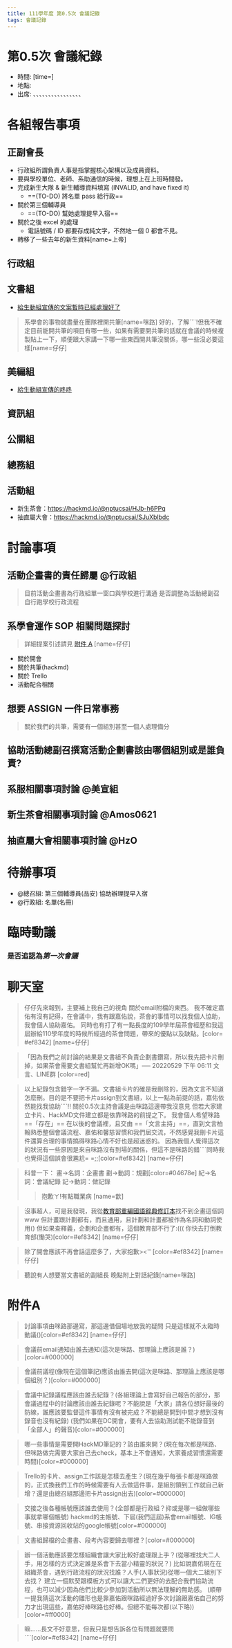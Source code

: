 ```yaml
---
title: 111學年度 第0.5次 會議記錄
tags: 會議記錄
---
```


# 第0.5次 會議紀錄
- 時間: [time=]
- 地點:
- 出席: 、、、、、、、、、、、、、、、、

# 各組報告事項
## 正副會長
- 行政組所謂負責人事是指掌握核心架構以及成員資料。
- 要與學校單位、老師、系助通信的時候，理想上在上班時間發。
- 完成新生大隊 & 新生輔導資料填寫 (INVALID, and have fixed it)
    - ==(TO-DO) 將名單 pass 給行政==
- 關於第三個輔導員
    - ==(TO-DO) 幫她處理提早入宿==
- 關於之後 excel 的處理
    - 電話號碼 / ID 都要存成純文字，不然地一個 0 都會不見。
- 轉移了一些去年的新生資料[name=上帝]
## 行政組
## 文書組
- [給生動組宣傳的文案暫時已經處理好了]
> 系學會的事物就盡量在團隊裡開共筆[name=咪路]
> 好的，了解ˊˇˋ!但我不確定目前能開共筆的項目有哪一些，如果有需要開共筆的話就在會議的時候複製貼上一下，順便跟大家講一下哪一些東西開共筆沒關係，哪一些沒必要這樣[name=仔仔]
## 美編組
- [給生動組宣傳的咚咚]
## 資訊組
## 公關組
## 總務組
## 活動組
- 新生茶會：https://hackmd.io/@nptucsai/HJb-h6PPq
- 抽直屬大會：https://hackmd.io/@nptucsai/SJuXblbdc

# 討論事項

## 活動企畫書的責任歸屬 @行政組
> 目前活動企畫書為行政組單一窗口與學校進行溝通
> 是否調整為活動總副召自行跑學校行政流程

## 系學會運作 SOP 相關問題探討
> 詳細提案引述請見 [附件 A](#附件A) [name=仔仔]
- 關於開會
- 關於共筆(hackmd)
- 關於 Trello
- 活動配合相關

## 想要 ASSIGN 一件日常事務
> 關於我們的共筆，需要有一個組別甚至一個人處理備分

## 協助活動總副召撰寫活動企劃書該由哪個組別或是誰負責?

## 系服相關事項討論 @美宣組

## 新生茶會相關事項討論 @Amos0621 

## 抽直屬大會相關事項討論 @HzO

# 待辦事項
- @總召組: 第三個輔導員(品安) 協助辦理提早入宿
- @行政組: 名單(名冊)

# 臨時動議

### 是否追認為*第一次會議*

# 聊天室
> 仔仔先來報到，主要補上我自己的視角
> 關於email附檔的東西。
> 我不確定嘉佑有沒有記得，在會議中，我有跟嘉佑說，茶會的事情可以找我個人協助，我會個人協助嘉佑。
同時也有打了有一點長度的109學年屆茶會經歷和我這屆辦給110學年度的時候所經過的茶會問題，帶來的優點以及缺點。[color=	#ef8342]
>[name=仔仔]

> 「因為我們之前討論的結果是文書組不負責企劃書鑽寫，所以我先把卡片刪掉，如果茶會需要文書組幫忙再新增OK嗎」── 20220529 下午 06:11 文言、LINE群 [color=red]

> 以上紀錄包含錯字一字不漏。文書組卡片的確是我刪除的，因為文言不知道怎麼刪。目的是不要把卡片assign到文書組，以上一點為前提的話，嘉佑依然能找我協助ˊˇˋ!!
> 關於0.5次主持會議是由咪路這邊帶我沒意見
> 但若大家建立卡片、HackMD文件建立都是依靠咪路的前提之下。
> 我會個人希望咪路 ==「存在」== 在以後的會議裡，且交由 ==「文言主持」==，直到文言柏翰熟悉整個會議流程、嘉佑和馨慈習慣和我們屆交流，不然感覺我刪卡片這件還算合理的事情搞得咪路心情不好也是超迷惑的。
> 因為我個人覺得這次的狀況有一些原因是來自咪路沒有到場的關係，但這不是咪路的錯ˊˇˋ同時我也覺得這個誤會很尷尬= =;;[color=#ef8342]
> [name=仔仔]

> 科普一下：
> 畫&rarr;名詞：企畫書
> 劃&rarr;動詞：規劃[color=#04678e]
> 紀&rarr;名詞：會議紀錄
> 記&rarr;動詞：做記錄
> > 抱歉ㄚ!有點職業病
> > [name=歆]

> 沒事超人，可是我發現，我從[教育部重編國語辭典修訂本]找不到企畫這個詞www
> 但計畫跟計劃都有，而且通用，且計劃和計畫都被作為名詞和動詞使用()
> 但如果查釋義，企劃和企畫都有，這個教育部不行了:(((
> 你快去打倒教育部(慟哭)[color=#ef8342]
> [name=仔仔]

> 除了開會應該不再會話這麼多了，大家抱歉><'' [color=#ef8342]
> [name=仔仔]

> 聽說有人想要當文書組的副組長
> 晚點附上對話紀錄[name=咪路]

<!-- 我是分隔線 -->
[給生動組宣傳的咚咚]:https://www.canva.com/design/DAFB_m7YRgA/Ak3mxI0_chwl0OuhTWbwHA/edit?utm_content=DAFB_m7YRgA&utm_campaign=designshare&utm_medium=link2&utm_source=sharebutton
[給生動組宣傳的文案暫時已經處理好了]:https://hackmd.io/swjT5kSfTWyhBnVVgc_vJg?view#20220601-%E6%96%87%E6%9B%B8%E7%B5%84%E2%86%92%E7%B5%A6%E7%94%9F%E5%8B%95%E7%B5%84%E5%AE%A3%E5%82%B3%E4%B9%8B%E7%9B%B8%E9%97%9C%E6%96%87%E6%A1%88
[教育部重編國語辭典修訂本]:https://dict.revised.moe.edu.tw/search.jsp?md=1&word=%E4%BC%81%E7%95%AB&qMd=0&qCol=1

# 附件A

> 討論事項由咪路那邊寫，那這邊借個場地放我的疑問
> 只是這樣就不太臨時動議()[color=#ef8342]
> [name=仔仔]

> 會議前email通知由誰去通知(這次是咪路、那理論上應該是誰？)[color=#000000]

> 會議前議程(像現在這個筆記)應該由誰去開(這次是咪路、那理論上應該是哪個組別？)[color=#000000]

> 會議中紀錄議程應該由誰去紀錄？(各組理論上會寫好自己報告的部分，那會議過程中的討論應該由誰去紀錄呢？不能說是「大家」請各位想好最後的防線，誰應該要監督這件事情有沒有被完成？不能總是開到中間才想到沒有錄音也沒有紀錄)
> (我們如果在DC開會，要有人去協助測試能不能錄音到「全部人」的聲音)[color=#000000]

> 哪一些事情是需要開HackMD筆記的？該由誰來開？(現在每次都是咪路、但咪路做完需要大家自己去check，基本上不會通知，大家養成習慣還需要時間)[color=#000000]

> Trello的卡片、assign工作該是怎樣去產生？(現在幾乎每張卡都是咪路做的，正式換我們工作的時候需要有人去做這件事，是組別領到工作就自己新增？還是由總召組那邊把卡片assign出去)[color=#000000]

> 交接之後各種帳號應該誰去使用？(全部都是行政組？抑或是哪一組做哪些事就拿哪個帳號)
> hackmd的主帳號、下屆(我們這屆)系會email帳號、IG帳號、串接資源回收站的google帳號[color=#000000]

> 文書組歸檔的企畫書、段考內容要歸去哪裡？[color=#000000]

> 辦一個活動應該要怎樣組織會讓大家比較好處理跟上手？(從哪裡找大二人手，用怎樣的方式決定誰是系會下去當小精靈的狀況？)
> 比如說嘉佑現在在組織茶會，遇到行政流程的狀況找誰？人手(人事狀況)從哪一個大二組別下去找？
> 建立一個默契跟模板方式可以讓大二們更好的去配合我們協助流程，也可以減少因為他們比較少參加到活動所以無法理解的無助感。
> (順帶一提我猜這次活動的雛形也是靠嘉佑跟咪路經過好多次討論跟嘉佑自己的努力才出現這些，嘉佑好棒咪路也好棒。但總不能每次都(以下略))[color=#ff0000]

> 嘛......長文不好意思，但我只是想告訴各位有問題就要問ˊˇˋ[color=#ef8342]
> [name=仔仔]